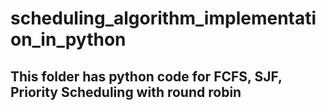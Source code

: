 # scheduling_algorithm_implementation_in_python
## This folder has python code for FCFS, SJF, Priority Scheduling with round robin
